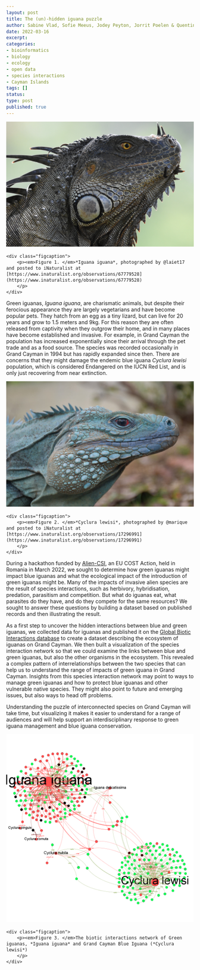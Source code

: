 ```yaml
---
layout: post
title: The (un)-hidden iguana puzzle
author: Sabine Vlad, Sofie Meeus, Jodey Peyton, Jorrit Poelen & Quentin Groom
date: 2022-03-16
excerpt: 
categories:
- bioinformatics
- biology
- ecology
- open data
- species interactions
- Cayman Islands
tags: []
status: 
type: post
published: true
---
```


<div class="figure figure-globi left">
    <a href="https://www.inaturalist.org/observations/67779528"><img src="/assets/iguanaiguana.jpg" alt="Iguana%20Iguana"/></a>

    <div class="figcaption">
        <p><em>Figure 1. </em>*Iguana iguana*, photographed by @laiet17 and posted to iNaturalist at [https://www.inaturalist.org/observations/67779528](https://www.inaturalist.org/observations/67779528)
        </p>
    </div>
</div>



Green iguanas, *Iguana iguana*, are charismatic animals, but despite their ferocious appearance they are largely vegetarians and have become popular pets. They hatch from an egg as a tiny lizard, but can live for 20 years and grow to 1.5 meters and 9kg. For this reason they are often released from captivity when they outgrow their home, and in many places have become established and invasive. For example, in Grand Cayman the population has increased exponentially since their arrival through the pet trade and as a food source. The species was recorded occasionally in Grand Cayman in 1994 but has rapidly expanded since then. There are concerns that they might damage the endemic blue iguana *Cyclura lewisi* population, which is considered Endangered on the IUCN Red List, and is only just recovering from near extinction.

<div class="figure figure-globi right">
    <a href="https://www.inaturalist.org/observations/17296991"><img src="/assets/Cycluralewisi.jpg" alt="Cyclura lewisi (Grand Cayman Blue Iguana)"/></a>

    <div class="figcaption">
        <p><em>Figure 2. </em>*Cyclura lewisi*, photographed by @marique and posted to iNaturalist at [https://www.inaturalist.org/observations/17296991](https://www.inaturalist.org/observations/17296991)
        </p>
    </div>
</div>

During a hackathon funded by [Alien-CSI](https://alien-csi.eu/), an EU COST Action, held in Romania in March 2022, we sought to determine how green iguanas might impact blue iguanas and what the ecological impact of the introduction of green iguanas might be. 
Many of the impacts of invasive alien species are the result of species interactions, such as herbivory, hybridisation, predation, parasitism and competition. But what do iguanas eat, what parasites do they have, and do they compete for the same resources? We sought to answer these questions by building a dataset based on published records and then illustrating the result.

As a first step to uncover the hidden interactions between blue and green iguanas, we collected data for iguanas and published it on the [Global Biotic Interactions database](https://www.globalbioticinteractions.org/) to create a dataset describing the ecosystem of iguanas on Grand Cayman. We then built a visualization of the species interaction network so that we could examine the links between blue and green iguanas, but also the other organisms in the ecosystem. This revealed a complex pattern of interrelationships between the two species that can help us to understand the range of impacts of green iguana in Grand Cayman. Insights from this species interaction network may point to ways to manage green iguanas and how to protect blue iguanas and other vulnerable native species. They might also point to future and emerging issues, but also ways to head off problems.

Understanding the puzzle of interconnected species on Grand Cayman will take time, but visualizing it makes it easier to understand for a range of audiences and will help support an interdisciplinary response to green iguana management and blue iguana conservation.

<div class="figure figure-globi right">
  <img src="/assets/iguanaconnections.png" alt="The biotic interactions network of Green iguanas, *Iguana iguana* and Grand Cayman Blue Iguana (*Cyclura lewisi*)"/>

    <div class="figcaption">
        <p><em>Figure 3. </em>The biotic interactions network of Green iguanas, *Iguana iguana* and Grand Cayman Blue Iguana (*Cyclura lewisi*)
        </p>
    </div>
</div>
